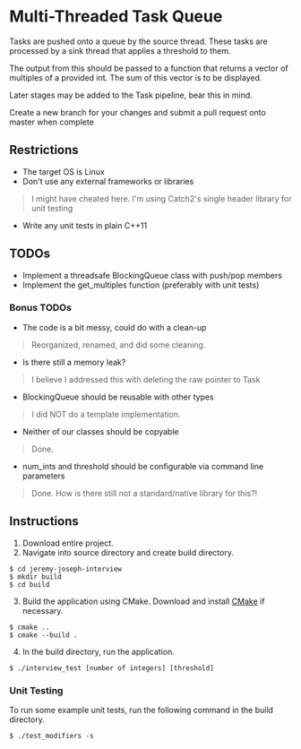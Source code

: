 # Multi-Threaded Task Queue

Tasks are pushed onto a queue by the source thread. 
These tasks are processed by a sink thread that applies a threshold to them.

The output from this should be passed to a function that returns a vector of multiples of a provided int.
The sum of this vector is to be displayed.

Later stages may be added to the Task pipeline, bear this in mind.

Create a new branch for your changes and submit a pull request onto master when complete

## Restrictions
* The target OS is Linux
* Don't use any external frameworks or libraries
> I might have cheated here. I'm using Catch2's single header library for unit testing
* Write any unit tests in plain C++11

## TODOs
* Implement a threadsafe BlockingQueue class with push/pop members  
* Implement the get_multiples function (preferably with unit tests)

### Bonus TODOs
* The code is a bit messy, could do with a clean-up
> Reorganized, renamed, and did some cleaning.
* Is there still a memory leak?
> I believe I addressed this with deleting the raw pointer to Task
* BlockingQueue should be reusable with other types
> I did NOT do a template implementation.
* Neither of our classes should be copyable
> Done.
* num_ints and threshold should be configurable via command line parameters
> Done. How is there still not a standard/native library for this?!

## Instructions
1. Download entire project.
2. Navigate into source directory and create build directory.
```
$ cd jeremy-joseph-interview
$ mkdir build
$ cd build
```
3. Build the application using CMake. 
  Download and install [CMake](http://www.cmake.org) if necessary.
```
$ cmake ..
$ cmake --build .
```
4. In the build directory, run the application.
```
$ ./interview_test [number of integers] [threshold]
```
### Unit Testing
To run some example unit tests, run the following command in the build directory.
```
$ ./test_modifiers -s
```
